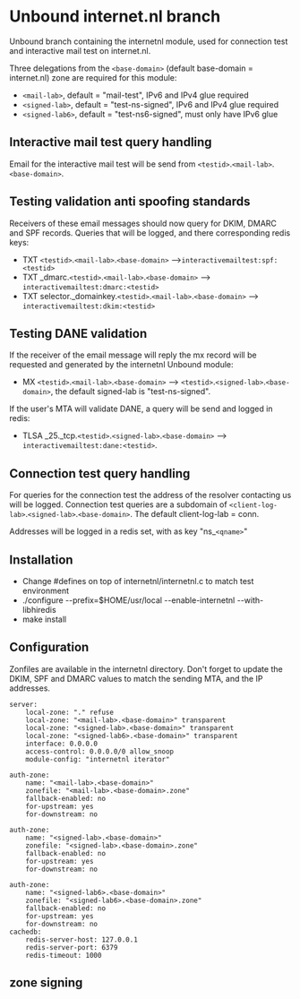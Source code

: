 # Unbound internet.nl branch

Unbound branch containing the internetnl module, used for connection test and
interactive mail test on internet.nl.

Three delegations from the `<base-domain>` (default base-domain = internet.nl)
zone are required for this module:
  - `<mail-lab>`, default = "mail-test", IPv6 and IPv4 glue required
  - `<signed-lab>`, default = "test-ns-signed", IPv6 and IPv4 glue required
  - `<signed-lab6>`, default = "test-ns6-signed", must only have IPv6 glue

## Interactive mail test query handling
Email for the interactive mail test will be send from `<testid>`.`<mail-lab>`.`<base-domain>`.

## Testing validation anti spoofing standards
Receivers of these email messages should now query for DKIM, DMARC and SPF
records. Queries that will be logged, and there corresponding redis keys:
  - TXT `<testid>`.`<mail-lab>`.`<base-domain>` -->`interactivemailtest:spf:<testid>`
  - TXT \_dmarc.`<testid>`.`<mail-lab>`.`<base-domain>` --> `interactivemailtest:dmarc:<testid>`
  - TXT selector.\_domainkey.`<testid>`.`<mail-lab>`.`<base-domain>` --> `interactivemailtest:dkim:<testid>`

## Testing DANE validation
If the receiver of the email message will reply the mx record will be requested
and generated by the internetnl Unbound module:
 - MX `<testid>`.`<mail-lab>`.`<base-domain>` --> `<testid>`.`<signed-lab>`.`<base-domain>`,
   the default signed-lab is "test-ns-signed".

If the user's MTA will validate DANE, a query will be send and logged in redis:
  - TLSA \_25.\_tcp.`<testid>`.`<signed-lab>`.`<base-domain>` --> `interactivemailtest:dane:<testid>`.

## Connection test query handling
For queries for the connection test the address of the resolver contacting us
will be logged. Connection test queries are a subdomain of `<client-log-lab>`.`<signed-lab>`.`<base-domain>`. The default client-log-lab = conn.

Addresses will be logged in a redis set, with as key "ns\_`<qname>`"

## Installation
 - Change #defines on top of internetnl/internetnl.c to match test environment
 - ./configure --prefix=$HOME/usr/local --enable-internetnl --with-libhiredis
 - make install

## Configuration
Zonfiles are available in the internetnl directory. Don't forget to update the
DKIM, SPF and DMARC values to match the sending MTA, and the IP addresses.

```
server:
	local-zone: "." refuse
	local-zone: "<mail-lab>.<base-domain>" transparent
	local-zone: "<signed-lab>.<base-domain>" transparent
	local-zone: "<signed-lab6>.<base-domain>" transparent
	interface: 0.0.0.0
	access-control: 0.0.0.0/0 allow_snoop
	module-config: "internetnl iterator"

auth-zone:
	name: "<mail-lab>.<base-domain>"
	zonefile: "<mail-lab>.<base-domain>.zone"
	fallback-enabled: no
	for-upstream: yes
	for-downstream: no

auth-zone:
	name: "<signed-lab>.<base-domain>"
	zonefile: "<signed-lab>.<base-domain>.zone"
	fallback-enabled: no
	for-upstream: yes
	for-downstream: no

auth-zone:
	name: "<signed-lab6>.<base-domain>"
	zonefile: "<signed-lab6>.<base-domain>.zone"
	fallback-enabled: no
	for-upstream: yes
	for-downstream: no
cachedb:
	redis-server-host: 127.0.0.1
	redis-server-port: 6379
	redis-timeout: 1000
```

## zone signing
